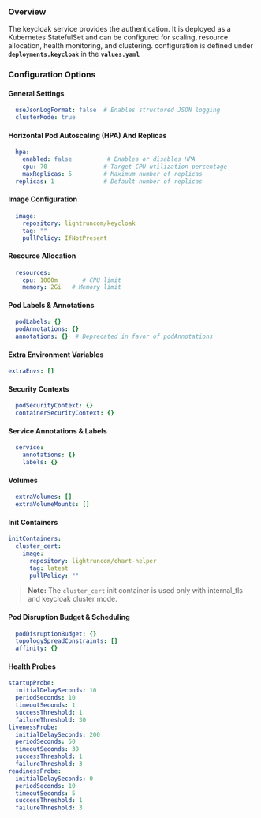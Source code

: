 ### Overview

The keycloak service provides the authentication. It is deployed as a Kubernetes StatefulSet and can be configured for scaling, resource allocation, health monitoring, and clustering.
configuration is defined under **`deployments.keycloak`** in the **`values.yaml`**
### Configuration Options

#### General Settings

```yaml
  useJsonLogFormat: false  # Enables structured JSON logging
  clusterMode: true 
```

#### Horizontal Pod Autoscaling (HPA) And Replicas

```yaml
  hpa:
    enabled: false          # Enables or disables HPA
    cpu: 70                # Target CPU utilization percentage
    maxReplicas: 5         # Maximum number of replicas
  replicas: 1              # Default number of replicas
```


#### Image Configuration

```yaml
  image:
    repository: lightruncom/keycloak
    tag: ""
    pullPolicy: IfNotPresent
```

#### Resource Allocation

```yaml
  resources:
    cpu: 1000m       # CPU limit
    memory: 2Gi   # Memory limit
```

#### Pod Labels & Annotations

```yaml
  podLabels: {}
  podAnnotations: {}
  annotations: {}  # Deprecated in favor of podAnnotations
```

#### Extra Environment Variables
```yaml
extraEnvs: []
```
#### Security Contexts

```yaml
  podSecurityContext: {}
  containerSecurityContext: {}
```

#### Service Annotations & Labels

```yaml
  service:
    annotations: {}
    labels: {}
```

#### Volumes 

```yaml
  extraVolumes: []
  extraVolumeMounts: []
```

#### Init Containers
```yaml
initContainers:
  cluster_cert:
    image:
      repository: lightruncom/chart-helper
      tag: latest
      pullPolicy: ""
```
> **Note:** The `cluster_cert` init container is used only with internal_tls and keycloak cluster mode.

#### Pod Disruption Budget & Scheduling

```yaml
  podDisruptionBudget: {}
  topologySpreadConstraints: []
  affinity: {}
```

#### Health Probes

```yaml
startupProbe:
  initialDelaySeconds: 10
  periodSeconds: 10
  timeoutSeconds: 1
  successThreshold: 1
  failureThreshold: 30
livenessProbe:
  initialDelaySeconds: 200
  periodSeconds: 50
  timeoutSeconds: 30
  successThreshold: 1
  failureThreshold: 3
readinessProbe:
  initialDelaySeconds: 0
  periodSeconds: 10
  timeoutSeconds: 5
  successThreshold: 1
  failureThreshold: 3
```
